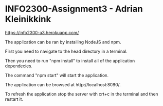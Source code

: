 # INFO2300-Assignment3 - Adrian Kleinikkink

https://info2300-a3.herokuapp.com/

The application can be ran by installing NodeJS and npm.

First you need to navigate to the head directory in a terminal.

Then you need to run "npm install" to install all of the application dependecies.

The command "npm start" will start the application.

The application can be browsed at http://localhost:8080/.

To refresh the application stop the server with crt+c in the terminal and then restart it.

